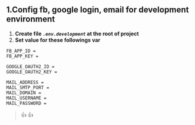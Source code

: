 ## 1.Config fb, google login, email for development environment
1. **Create file *`.env.development`* at the root of project**  
2. **Set value for these followings var**
```
FB_APP_ID = 
FB_APP_KEY = 

GOOGLE_OAUTH2_ID = 
GOOGLE_OAUTH2_KEY =

MAIL_ADDRESS = 
MAIL_SMTP_PORT = 
MAIL_DOMAIN = 
MAIL_USERNAME = 
MAIL_PASSWORD = 
```
>:+1: :thumbsup:

